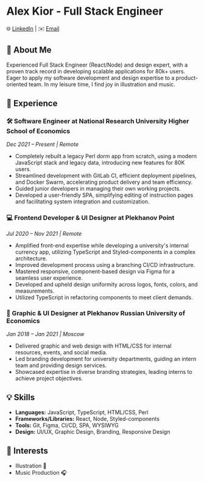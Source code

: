 # Alex Kior - Full Stack Engineer

🌐 [LinkedIn](https://www.linkedin.com/in/ki0r/) | ✉️ [Email](mailto:akior.dev@gmail.com)

## 🌟 About Me
Experienced Full Stack Engineer (React/Node) and design expert, with a proven track record in developing scalable applications for 80k+ users. 
Eager to apply my software development and design expertise to a product-oriented team. 
In my leisure time, I find joy in illustration and music.

## 🚀 Experience

### 🛠️ Software Engineer at National Research University Higher School of Economics
_Dec 2021 – Present | Remote_
- Completely rebuilt a legacy Perl dorm app from scratch, using a modern JavaScript stack and legacy data, introducing new features for 80K users.
- Streamlined development with GitLab CI, efficient deployment pipelines, and Docker Swarm, accelerating product delivery and team efficiency.
- Guided junior developers in managing their own working projects.
- Developed a user-friendly SPA, simplifying editing of instruction pages and facilitating system integration and customization.

### 💻 Frontend Developer & UI Designer at Plekhanov Point
_Jul 2020 – Nov 2021 | Remote_
- Amplified front-end expertise while developing a university's internal currency app, utilizing TypeScript and Styled-components in a complex architecture.
- Improved development process using a branching CI/CD infrastructure.
- Mastered responsive, component-based design via Figma for a seamless user experience.
- Developed and upheld design uniformity across logos, fonts, colors, and measurements.
- Utilized TypeScript in refactoring components to meet client demands.

### 🎨 Graphic & UI Designer at Plekhanov Russian University of Economics
_Jan 2018 – Jan 2021 | Moscow_
- Delivered graphic and web design with HTML/CSS for internal resources, events, and social media.
- Led branding development for university departments, guiding an intern team and providing design services.
- Showcased expertise in diverse branding strategies, leading interns to achieve project objectives.

## 💡 Skills
- **Languages:** JavaScript, TypeScript, HTML/CSS, Perl
- **Frameworks/Libraries:** React, Node, Styled-components
- **Tools:** Git, Figma, CI/CD, SPA, WYSIWYG
- **Design:** UI/UX, Graphic Design, Branding, Responsive Design

## 🎯 Interests
- Illustration 🎨
- Music Production 🎧
